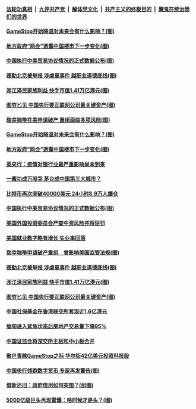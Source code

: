 

####  [法轮功真相](../../../../basic/blob/master/README.md?t=02072201) &nbsp;|&nbsp; [九评共产党](../../../../9ping.md/blob/master/README.md?t=02072201) &nbsp;|&nbsp; [解体党文化](../../../../jtdwh.md/blob/master/README.md?t=02072201)  &nbsp;|&nbsp; [共产主义的终极目的](../../../../gczydzjmd.md/blob/master/README.md?t=02072201) &nbsp;|&nbsp; [魔鬼在统治我们的世界](../../../../mgztzwmdsj.md/blob/master/README.md?t=02072201) 

#### [GameStop开始降温对未来会有什么影响？(图)](../pages/p5/961731.md?t=02072201) 

#### [地方政府“两会”透露中国楼市下一步变化(图)](../pages/p5/961700.md?t=02072201) 

#### [中国执行中美贸易协议情况的正式数据公布(图)](../pages/p5/961682.md?t=02072201) 

#### [德勤北京被举报 涉虐童事件 越职业道德底线(图)](../pages/p5/961630.md?t=02072201) 

#### [涉江泽民家族利益 快手市值1.41万亿港元(图)](../pages/p5/961620.md?t=02072201) 

#### [图穷匕见 中国央行要互联网公司最关键资产(图)](../pages/p5/961590.md?t=02072201) 

#### [瑞幸咖啡在美申请破产 重组面临多项风险(图)](../pages/p5/961741.md?t=02072201) 

#### [GameStop开始降温对未来会有什么影响？(图)](../pages/p5/961731.md?t=02072201) 

#### [地方政府“两会”透露中国楼市下一步变化(图)](../pages/p5/961700.md?t=02072201) 

#### [英央行：疫情对银行业最严重影响尚未到来](../pages/p5/961697.md?t=02072201) 

#### [一酱功成万股哭 茅台成中国第三大城市？](../pages/p5/961687.md?t=02072201) 

#### [比特币再次突破40000美元 24小时8.9万人爆仓](../pages/p5/961683.md?t=02072201) 

#### [中国执行中美贸易协议情况的正式数据公布(图)](../pages/p5/961682.md?t=02072201) 

#### [美国外国投资委员会严查中资风险并将惩罚](../pages/p5/961677.md?t=02072201) 

#### [美国就业数字略有增长 失业率回落](../pages/p5/961675.md?t=02072201) 

#### [瑞幸咖啡申请破产重组　曾影响美国监管法规(图)](../pages/p5/961596.md?t=02072201) 

#### [德勤北京被举报 涉虐童事件 越职业道德底线(图)](../pages/p5/961630.md?t=02072201) 

#### [涉江泽民家族利益 快手市值1.41万亿港元(图)](../pages/p5/961620.md?t=02072201) 

#### [图穷匕见 中国央行要互联网公司最关键资产(图)](../pages/p5/961590.md?t=02072201) 

#### [中国社保基金在香港联交所套现近1.6亿港元](../pages/p5/961591.md?t=02072201) 

#### [缅甸进入紧急状态后房地产交易量下降95%](../pages/p5/961567.md?t=02072201) 

#### [中国证监会将深交所主板和中小板合并](../pages/p5/961566.md?t=02072201) 

#### [散户青睐GameStop之际 华尔街42亿美元投资科技股](../pages/p5/961563.md?t=02072201) 

#### [中国央行领跑数字货币 专家再发警告(图)](../pages/p5/961557.md?t=02072201) 

#### [借新还旧：政府信用如何突围？(组图)](../pages/p5/961501.md?t=02072201) 

#### [5000亿级巨头再现雷爆：啥时候才是头？(图)](../pages/p5/961507.md?t=02072201) 

